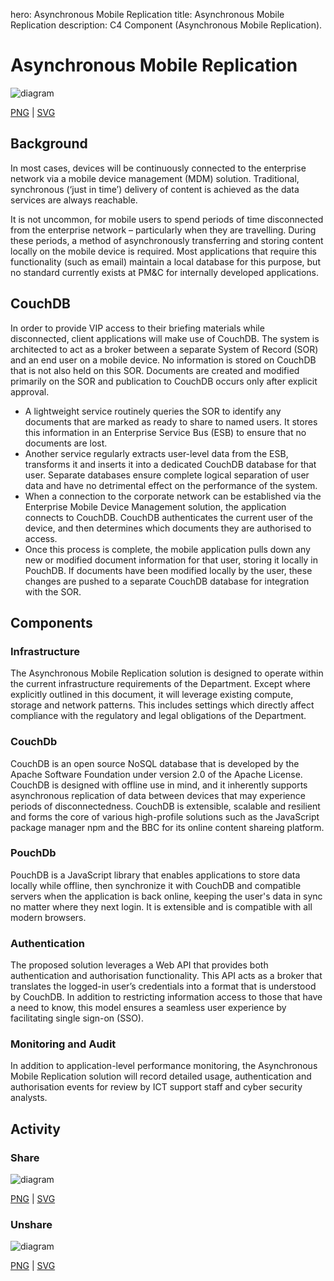 hero: Asynchronous Mobile Replication
title: Asynchronous Mobile Replication
description: C4 Component (Asynchronous Mobile Replication).

# Asynchronous Mobile Replication

![diagram](asynchronous_mobile_replication.svg)

[PNG](asynchronous_mobile_replication.png) | [SVG](asynchronous_mobile_replication.svg)


## Background

In most cases, devices will be continuously connected to the enterprise network via a mobile device management (MDM) solution. Traditional, synchronous (‘just in time’) delivery of content is achieved as the data services are always reachable.

It is not uncommon, for mobile users to spend periods of time disconnected from the enterprise network – particularly when they are travelling. During these periods, a method of asynchronously transferring and storing content locally on the mobile device is required. Most applications that require this functionality (such as email) maintain a local database for this purpose, but no standard currently exists at PM&C for internally developed applications.

## CouchDB

In order to provide VIP access to their briefing materials while disconnected, client applications will make use of CouchDB.
The system is architected to act as a broker between a separate System of Record (SOR) and an end user on a mobile device. No information is stored on CouchDB that is not also held on this SOR. Documents are created and modified primarily on the SOR and publication to CouchDB occurs only after explicit approval.

- A lightweight service routinely queries the SOR to identify any documents that are marked as ready to share to named users. It stores this information in an Enterprise Service Bus (ESB) to ensure that no documents are lost.
- Another service regularly extracts user-level data from the ESB, transforms it and inserts it into a dedicated CouchDB database for that user. Separate databases ensure complete logical separation of user data and have no detrimental effect on the performance of the system.
- When a connection to the corporate network can be established via the Enterprise Mobile Device Management solution, the application connects to CouchDB. CouchDB authenticates the current user of the device, and then determines which documents they are authorised to access. 
- Once this process is complete, the mobile application pulls down any new or modified document information for that user, storing it locally in PouchDB. If documents have been modified locally by the user, these changes are pushed to a separate CouchDB database for integration with the SOR.

## Components

### Infrastructure

The Asynchronous Mobile Replication solution is designed to operate within the current infrastructure requirements of the Department. Except where explicitly outlined in this document, it will leverage existing compute, storage and network patterns. This includes settings which directly affect compliance with the regulatory and legal obligations of the Department.

### CouchDb

CouchDB is an open source NoSQL database that is developed by the Apache Software Foundation under version 2.0 of the Apache License. CouchDB is designed with offline use in mind, and it inherently supports asynchronous replication of data between devices that may experience periods of disconnectedness. CouchDB is extensible, scalable and resilient and forms the core of various high-profile solutions such as the JavaScript package manager npm and the BBC for its online content shareing platform.

### PouchDb

PouchDB is a JavaScript library that enables applications to store data locally while offline, then synchronize it with CouchDB and compatible servers when the application is back online, keeping the user's data in sync no matter where they next login. It is extensible and is compatible with all modern browsers. 

### Authentication

The proposed solution leverages a Web API that provides both authentication and authorisation functionality. This API acts as a broker that translates the logged-in user’s credentials into a format that is understood by CouchDB. In addition to restricting information access to those that have a need to know, this model ensures a seamless user experience by facilitating single sign-on (SSO).

### Monitoring and Audit

In addition to application-level performance monitoring, the Asynchronous Mobile Replication solution will record detailed usage, authentication and authorisation events for review by ICT support staff and cyber security analysts.

## Activity

### Share

![diagram](asynchronous_mobile_replication_001.svg)

[PNG](asynchronous_mobile_replication_001.png) | [SVG](asynchronous_mobile_replication_001.svg)

### Unshare

![diagram](asynchronous_mobile_replication_002.svg)

[PNG](asynchronous_mobile_replication_002.png) | [SVG](asynchronous_mobile_replication_002.svg)
